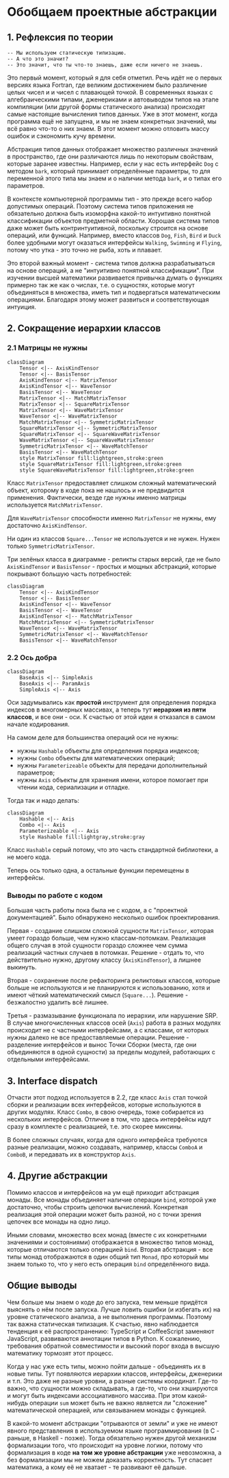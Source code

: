 # Обобщаем проектные абстракции

## 1. Рефлексия по теории
```
-- Мы используем статическую типизацию.
-- А что это значит?
-- Это значит, что ты что-то знаешь, даже если ничего не знаешь.
```
Это первый момент, который я для себя отметил.
Речь идёт не о первых версиях языка Fortran,
где великим достижением было различение целых чисел и
и чисел с плавающей точкой.
В современных языках с алгебраическими типами, дженериками и автовыводом типов
на этапе компиляции (или другой формы статического анализа)
происходят самые настоящие вычисления типов данных.
Уже в этот момент, когда программа ещё не запущена,
и мы не знаем конкретных значений,
мы всё равно что-то о них знаем.
В этот момент можно отловить массу ошибок и сэкономить кучу времени.

Абстракция типов данных отображает множество различных значений
в пространство, где они различаются лишь по некоторым свойствам,
которые заранее известны.
Например, если у нас есть интерфейс `Dog` с методом `bark`,
который принимает определённые параметры,
то для переменной этого типа мы знаем
и о наличии метода `bark`, и о типах его параметров.

В контексте компьютерной программы тип -
это прежде всего набор допустимых операций.
Поэтому система типов приложения не обязательно должна быть изоморфна
какой-то интуитивно понятной классификации объектов предметной области.
Хорошая система типов даже может быть контринтуитивной,
поскольку строится на основе операций, или функций.
Например, вместо классов `Dog`, `Fish`, `Bird` и `Duck`
более удобными могут оказаться интерфейсы `Walking`, `Swimming` и `Flying`,
потому что утка - это точно не рыба, хоть и плавает.

Это второй важный момент - система типов должна разрабатываться на основе
операций, а не "интуитивно понятной классификации".
При изучении высшей математики развивается
привычка думать о функциях примерно так же как о числах,
т.е. о сущностях, которые могут объединяться в множества, иметь тип
и подвергаться математическим операциями.
Благодаря этому может развиться и соответствующая интуиция.


## 2. Сокращение иерархии классов

### 2.1 Матрицы не нужны
```mermaid
classDiagram
    Tensor <|-- AxisKindTensor
    Tensor <|-- BasisTensor
    AxisKindTensor <|-- MatrixTensor
    AxisKindTensor <|-- WaveTensor
    BasisTensor <|-- WaveTensor
    MatrixTensor <|-- MatchMatrixTensor
    MatrixTensor <|-- SquareMatrixTensor
    MatrixTensor <|-- WaveMatrixTensor
    WaveTensor <|-- WaveMatrixTensor
    MatchMatrixTensor <|-- SymmetricMatrixTensor
    SquareMatrixTensor <|-- SymmetricMatrixTensor
    SquareMatrixTensor <|-- SquareWaveMatrixTensor
    WaveMatrixTensor <|-- SquareWaveMatrixTensor
    SymmetricMatrixTensor <|-- WaveMatchTensor
    BasisTensor <|-- WaveMatchTensor
    style MatrixTensor fill:lightgreen,stroke:green
    style SquareMatrixTensor fill:lightgreen,stroke:green
    style SquareWaveMatrixTensor fill:lightgreen,stroke:green
```
Класс `MatrixTensor` предоставляет слишком сложный математический объект,
которому в коде пока не нашлось и не предвидится применения.
Фактически, везде где нужны именно матрицы используется `MatchMatrixTensor`.

Для `WaveMatrixTensor` способности именно `MatrixTensor` не нужны,
ему достаточно `AxisKindTensor`.

Ни один из классов `Square...Tensor` не используется и не нужен.
Нужен только `SymmetricMatrixTensor`.

Три зелёных класса в диаграмме - реликты старых версий,
где не было `AxisKindTensor` и `BasisTensor` -
простых и мощных абстракций, которые покрывают большую часть потребностей:
```mermaid
classDiagram
    Tensor <|-- AxisKindTensor
    Tensor <|-- BasisTensor
    AxisKindTensor <|-- WaveTensor
    BasisTensor <|-- WaveTensor
    AxisKindTensor <|-- MatchMatrixTensor
    MatchMatrixTensor <|-- SymmetricMatrixTensor
    WaveTensor <|-- WaveMatrixTensor
    SymmetricMatrixTensor <|-- WaveMatchTensor
    BasisTensor <|-- WaveMatchTensor
```


### 2.2 Ось добра
```mermaid
classDiagram
    BaseAxis <|-- SimpleAxis
    BaseAxis <|-- ParamAxis
    SimpleAxis <|-- Axis
```
Оси задумывались как **простой** инструмент
для определения порядка индексов в многомерных массивах,
а теперь тут **иерархия из пяти классов**, и все они - оси.
К счастью от этой идеи я отказался в самом начале кодирования.

На самом деле для большинства операций оси не нужны:
  - нужны `Hashable` объекты для определения порядка индексов;
  - нужны `Combo` объекты для математических операций;
  - нужны `Parameterizeable` объекты для передачи дополнительный параметров;
  - нужны `Axis` объекты для хранения имени, которое помогает при
    чтении кода, сериализации и отладке.

Тогда так и надо делать:
```mermaid
classDiagram
    Hashable <|-- Axis
    Combo <|-- Axis
    Parameterizeable <|-- Axis
    style Hashable fill:lightgray,stroke:gray
```
Класс `Hashable` серый потому, что это часть стандартной библиотеки,
а не моего кода.

Теперь ось только одна, а остальные функции перемещены в интерфейсы.


### Выводы по работе с кодом
Большая часть работы пока была не с кодом, а с "проектной документацией".
Было обнаружено несколько ошибок проектирования.

Первая - создание слишком сложной сущности `MatrixTensor`,
которая умеет гораздо больше, чем нужно классам-потомкам.
Реализация общего случая в этой сущности гораздо сложнее чем сумма
реализаций частных случаев в потомках.
Решение - отдать то, что действительно нужно,
другому классу (`AxisKindTensor`), а лишнее выкинуть.

Вторая - сохранение после рефакторинга реликтовых классов,
которые больше не используются и не планируются к использованию,
хотя и имеют чёткий математический смысл (`Square...`).
Решение - безжалостно удалить всё лишнее.

Третья - размазывание функционала по иерархии, или нарушение SRP.
В случае многочисленных классов осей (`Axis`)
работа в разных модулях происходит не с частными интерфейсами,
а с классами, от которых нужны далеко не все предоставляемые операции.
Решение - разделение интерфейсов и вынос Точки Сборки
(места, где они объединяются в одной сущности)
за пределы модулей, работающих с отдельными интерфейсами.


## 3. Interface dispatch
Отчасти этот подход используется в 2.2,
где класс `Axis` стал точкой сборки и реализации всех интерфейсов,
которые используются в других модулях.
Класс `Combo`, в свою очередь, тоже собирается из нескольких интерфейсов.
Отличие в том, что здесь интерфейсы идут сразу в комплекте с реализацией,
т.е. это скорее миксины.

В более сложных случаях,
когда для одного интерфейса требуются разные реализации,
можно создавать, например, классы `ComboA` и `ComboB`,
и передавать их в конструктор `Axis`.


## 4. Другие абстракции
Помимо классов и интерфейсов на ум ещё приходит абстракция монады.
Все монады объединяет наличие операции `bind`, которой уже достаточно,
чтобы строить цепочки вычислений.
Конкретная реализация этой операции может быть разной,
но с точки зрения цепочек все монады на одно лицо.

Иными словами, множество всех монад
(вместе с их конкретными значениями и состояниями)
отображается в множество типов монад,
которые отличаются только операцией `bind`.
Вторая абстракция - все типы монад отображаются
в один общий тип `Monad`, про который мы знаем только то,
что у него есть операция `bind` определённого вида.


## Общие выводы
Чем больше мы знаем о коде до его запуска,
тем меньше придётся выяснять о нём после запуска.
Лучше ловить ошибки (и избегать их) на уровне статического анализа,
а не выполнения программы.
Поэтому так важна статическая типизация.
К счастью, явно наблюдается тенденция к её распространению:
TypeScript и CoffeeScript заменяют JavaScript,
развиваются аннотации типов в Python.
К сожалению, требования обратной совместимости и
высокий порог входа в высшую математику тормозят этот процесс.

Когда у нас уже есть типы, можно пойти дальше -
объединять их в новые типы.
Тут появляются иерархии классов, интерфейсы, дженерики и т.п.
Это даже не разные уровни, а разные системы координат.
Где-то важно, что сущности можно складывать, а где-то,
что они хэшируются и могут быть индексами ассоциативного массива.
При этом какой-нибудь операции `sum` может быть не важно
является ли "сложение" математической операцией,
или связыванием монады с функцией.

В какой-то момент абстракции "отрываются от земли"
и уже не имеют явного представления в используемом языке программирования
(в C - раньше, в Haskell - позже).
Тогда обязательно нужен другой механизм формализации того,
что происходит на уровне логики, потому что формализация в коде
**на том же уровне абстракции** уже невозможна,
а без формализации мы не можем доказать корректность.
Тут спасает математика, а кому её не хватает - те развивают её дальше.
